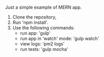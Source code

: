 Just a simple example of MERN app.
1. Clone the repository,
2. Run 'npm install'.
3. Use the following commands:
    - run app: 'gulp'
    - run app in 'watch' mode: 'gulp watch'
    - view logs: 'pm2 logs'
    - run tests: 'gulp mocha'
